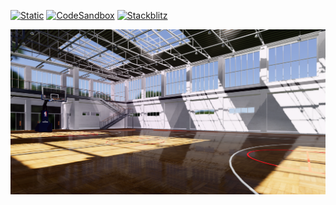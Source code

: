 [![Static](https://img.shields.io/badge/demo-%23646CFF.svg?logo=html5&logoColor=white)](https://pmndrs.github.io/examples/sport-hall)
[![CodeSandbox](https://img.shields.io/badge/codesandbox-040404?logo=codesandbox&logoColor=DBDBDB)](https://codesandbox.io/s/github/pmndrs/examples/tree/main/apps/sport-hall)
[![Stackblitz](https://img.shields.io/badge/stackblitz-fff?logo=Stackblitz&logoColor=1389FD)](https://stackblitz.com/github/pmndrs/examples/tree/main/apps/sport-hall)

![](thumbnail.png)

